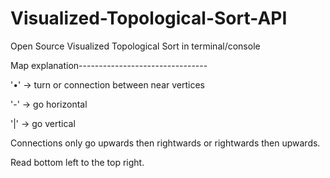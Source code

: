 # Visualized-Topological-Sort-API
Open Source Visualized Topological Sort in terminal/console

Map explanation--------------------------------

'•' -> turn or connection between near vertices

'-' -> go horizontal

'|' -> go vertical

Connections only go upwards then rightwards or rightwards then upwards.

Read bottom left to the top right.
